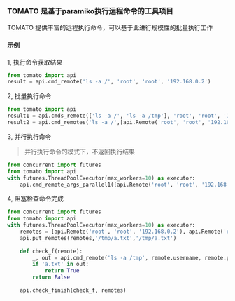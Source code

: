 ### TOMATO 是基于paramiko执行远程命令的工具项目

TOMATO 提供丰富的远程执行命令，可以基于此进行规模性的批量执行工作

#### 示例
1, 执行命令获取结果

```python
from tomato import api
result = api.cmd_remote('ls -a /', 'root', 'root', '192.168.0.2')
```

2, 批量执行命令

```python
from tomato import api
result1 = api.cmds_remote(['ls -a /', 'ls -a /tmp'], 'root', 'root', '192.168.0.2')
result2 = api.cmd_remotes('ls -a /',[api.Remote('root', 'root', '192.168.0.2'), api.Remote('root', 'root', '192.168.0.3')])
```

3, 并行执行命令
> 并行执行命令的模式下，不返回执行结果

```python
from concurrent import futures
from tomato import api
with futures.ThreadPoolExecutor(max_workers=10) as executor:
    api.cmd_remote_args_parallel1([api.Remote('root', 'root', '192.168.0.2'), api.Remote('root', 'root', '192.168.0.3')],'sudo passwd', ['XY2ghlmcl', 'XY2ghlmcl'], None, executor)
```

4, 阻塞检查命令完成

```python
from concurrent import futures
from tomato import api
with futures.ThreadPoolExecutor(max_workers=10) as executor:
    remotes = [api.Remote('root', 'root', '192.168.0.2'), api.Remote('root', 'root', '192.168.0.3')]
    api.put_remotes(remotes,'/tmp/a.txt','/tmp/a.txt')
    
    def check_f(remote):
        _, out = api.cmd_remote('ls -a /tmp', remote.username, remote.password, remote.ip, remote.port)
        if 'a.txt' in out:
            return True
        return False
    
    api.check_finish(check_f, remotes)
```
